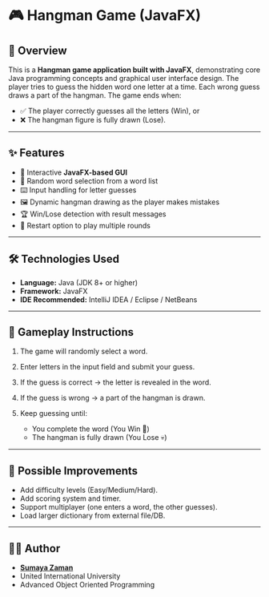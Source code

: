 # 🎮 Hangman Game (JavaFX)

## 📌 Overview

This is a **Hangman game application built with JavaFX**, demonstrating core Java programming concepts and graphical user interface design.
The player tries to guess the hidden word one letter at a time. Each wrong guess draws a part of the hangman. The game ends when:

* ✅ The player correctly guesses all the letters (Win), or
* ❌ The hangman figure is fully drawn (Lose).

---

## ✨ Features

* 🎨 Interactive **JavaFX-based GUI**
* 🎲 Random word selection from a word list
* ⌨️ Input handling for letter guesses
* 🖼️ Dynamic hangman drawing as the player makes mistakes
* 🏆 Win/Lose detection with result messages
* 🔄 Restart option to play multiple rounds

---

## 🛠️ Technologies Used

* **Language:** Java (JDK 8+ or higher)
* **Framework:** JavaFX
* **IDE Recommended:** IntelliJ IDEA / Eclipse / NetBeans
---

## 🎯 Gameplay Instructions

1. The game will randomly select a word.
2. Enter letters in the input field and submit your guess.
3. If the guess is correct → the letter is revealed in the word.
4. If the guess is wrong → a part of the hangman is drawn.
5. Keep guessing until:

   * You complete the word (You Win 🎉)
   * The hangman is fully drawn (You Lose 💀)
---
## 🧩 Possible Improvements

* Add difficulty levels (Easy/Medium/Hard).
* Add scoring system and timer.
* Support multiplayer (one enters a word, the other guesses).
* Load larger dictionary from external file/DB.

---

## 👨‍💻 Author

* **[Sumaya Zaman](https://github.com/sztoma-dev)**
* United International University
* Advanced Object Oriented Programming 
